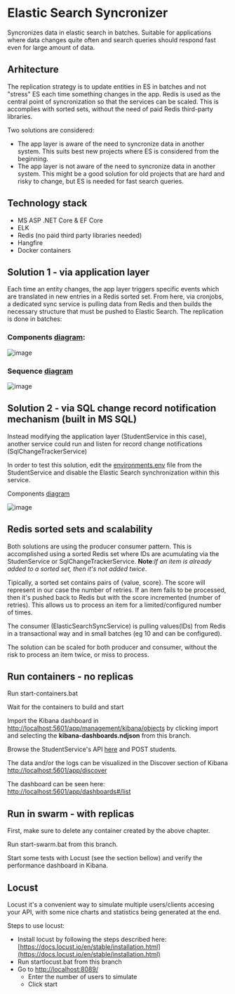 # Elastic Search Syncronizer

Syncronizes data in elastic search in batches. Suitable for applications where data changes quite often and search queries should respond fast even for large amount of data.

## Arhitecture

The replication strategy is to update entities in ES in batches and not "stress" ES each time something changes in the app. Redis is used as the central point of syncronization so that the services can be scaled. This is accomplies with sorted sets, without the need of paid Redis third-party libraries.

Two solutions are considered:
 - The app layer is aware of the need to syncronize data in another system. This suits best new projects where ES is considered from the beginning. 
 - The app layer is not aware of the need to syncronize data in another system. This might be a good solution for old projects that are hard and risky to change, but ES is needed for fast search queries. 

## Technology stack

* MS ASP .NET Core & EF Core
* ELK
* Redis (no paid third party libraries needed)
* Hangfire
* Docker containers

## Solution 1 - via application layer

Each time an entity changes, the app layer triggers specific events which are translated in new entries in a Redis sorted set. From here, via cronjobs, a dedicated sync service is pulling data from Redis and then builds the necessary structure that must be pushed to Elastic Search. The replication is done in batches:

### Components [diagram](https://lucid.app/documents/view/6ca14e71-e916-4dda-ba4c-4ee699b25885):

![image](https://user-images.githubusercontent.com/16101625/117539369-fdddbf00-b012-11eb-96ae-d961a1871bb6.png)

### Sequence [diagram](https://lucid.app/documents/view/fa2f3abb-12f8-4053-b9d8-441ea85e93fc)

![image](https://user-images.githubusercontent.com/16101625/117530148-3ca85080-afe4-11eb-8629-3bd7a3896493.png)

## Solution 2 - via SQL change record notification mechanism (built in MS SQL)

Instead modifying the application layer (StudentService in this case), another service could run and listen for record change notifications (SqlChangeTrackerService)

In order to test this solution, edit the [environments.env](https://github.com/giony82/ElasticSearchSyncronizer/blob/master/StudentService/StudentService.REST/variables.env) file from the StudentService and disable the Elastic Search synchronization within this service.

Components [diagram](https://lucid.app/documents/view/769a2017-12b8-4a01-8363-9ef6f532c9ac)

![image](https://user-images.githubusercontent.com/16101625/117539242-798b3c00-b012-11eb-9806-9e9686932ffe.png)

## Redis sorted sets and scalability

Both solutions are using the producer consumer pattern. This is accomplished using a sorted Redis set where IDs are acumulating via the StudenService or SqlChangeTrackerService. **Note**:_If an item is already added to a sorted set, then it's not added twice_.

Tipically, a sorted set contains pairs of {value, score}. The score will represent in our case the number of retries. If an item fails to be processed, then it's pushed back to Redis but with the score incremented (number of retries). This allows us to process an item for a limited/configured number of times. 

The consumer (ElasticSearchSyncService) is pulling values(IDs) from Redis in a transactional way and in small batches (eg 10 and can be configured). 

The solution can be scaled for both producer and consumer, without the risk to process an item twice, or miss to process. 

## Run containers - no replicas

Run start-containers.bat

Wait for the containers to build and start

Import the Kibana dashboard  in [http://localhost:5601/app/management/kibana/objects](http://localhost:5601/app/management/kibana/objects) by clicking import and selecting the **kibana-dashboards.ndjson** from this branch.

Browse the StudentService's API [here](http://localhost:9601/swagger/index.html) and POST students.

The data and/or the logs can be visualized in the Discover section of Kibana [http://localhost:5601/app/discover](http://localhost:5601/app/discover)

The dashboard can be seen here: [http://localhost:5601/app/dashboards#/list](http://localhost:5601/app/dashboards#/list)

## Run in swarm - with replicas

First, make sure to delete any container created by the above chapter.

Run start-swarm.bat from this branch.

Start some tests with Locust (see the section bellow) and verify the performance dashboard in Kibana. 

## Locust 

Locust it's a convenient way to simulate multiple users/clients accesing your API, with some nice charts and statistics being generated at the end. 

Steps to use locust:

- Install locust by following the steps described here: [https://docs.locust.io/en/stable/installation.html](https://docs.locust.io/en/stable/installation.html)
- Run startlocust.bat from this branch
- Go to [http://localhost:8089/](http://localhost:8089/) 
  - Enter the number of users to simulate 
  - Click start

